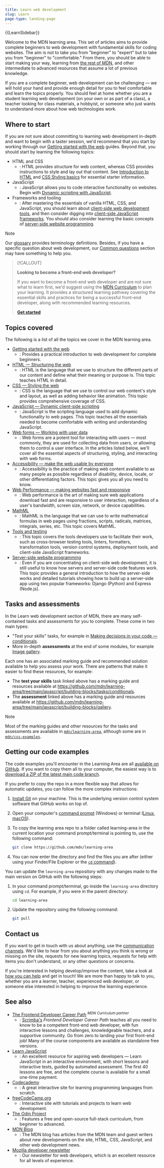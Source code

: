 ```yaml
---
title: Learn web development
slug: Learn
page-type: landing-page
---
```


{{LearnSidebar}}

Welcome to the MDN learning area. This set of articles aims to provide complete beginners to web development with fundamental skills for coding websites. The aim is not to take you from "beginner" to "expert" but to take you from "beginner" to "comfortable." From there, you should be able to start making your way, learning from [the rest of MDN](/en-US/), and other intermediate to advanced resources that assume a lot of previous knowledge.

If you are a complete beginner, web development can be challenging — we will hold your hand and provide enough detail for you to feel comfortable and learn the topics properly. You should feel at home whether you are a student learning web development (on your own or as part of a class), a teacher looking for class materials, a hobbyist, or someone who just wants to understand more about how web technologies work.

## Where to start

If you are not sure about committing to learning web development in-depth and want to begin with a taster session, we'd recommend that you start by working through our [Getting started with the web](/en-US/docs/Learn_web_development/Getting_started/Your_first_website) guides. Beyond that, you should start by learning the following topics:

- HTML and CSS
  - : HTML provides structure for web content, whereas CSS provides instructions to style and lay out that content. See [Introduction to HTML](/en-US/docs/Learn_web_development/Code/Structuring_content) and [CSS Styling basics](/en-US/docs/Learn_web_development/Core/Styling_basics) for essential starter information.
- JavaScript
  - : JavaScript allows you to code interactive functionality on websites. Begin with [Dynamic scripting with JavaScript](/en-US/docs/Learn_web_development/Core/Scripting).
- Frameworks and tooling
  - : After mastering the essentials of vanilla HTML, CSS, and JavaScript, you should learn about [client-side web development tools](/en-US/docs/Learn/Tools_and_testing/Understanding_client-side_tools), and then consider digging into [client-side JavaScript frameworks](/en-US/docs/Learn_web_development/Core/Frameworks_libraries). You should also consider learning the basic concepts of [server-side website programming](/en-US/docs/Learn/Server-side).

> [!NOTE]
> Our [glossary](/en-US/docs/Glossary) provides terminology definitions. Besides, if you have a specific question about web development, our [Common questions](/en-US/docs/Learn/Common_questions) section may have something to help you.

> [!CALLOUT]
>
> **Looking to become a front-end web developer?**
>
> If you want to become a front-end web developer and are not sure what to learn first, we'd suggest using the [MDN Curriculum](/en-US/curriculum/) to plan your learning. It provides a structured learning pathway covering the essential skills and practices for being a successful front-end developer, along with recommended learning resources.
>
> [**Get started**](/en-US/curriculum/)

## Topics covered

The following is a list of all the topics we cover in the MDN learning area.

- [Getting started with the web](/en-US/docs/Learn_web_development/Getting_started/Your_first_website)
  - : Provides a practical introduction to web development for complete beginners.
- [HTML — Structuring the web](/en-US/docs/Learn/HTML)
  - : HTML is the language that we use to structure the different parts of our content and define what their meaning or purpose is. This topic teaches HTML in detail.
- [CSS — Styling the web](/en-US/docs/Learn_web_development/Core/Styling_basics)
  - : CSS is the language that we use to control our web content's style and layout, as well as adding behavior like animation. This topic provides comprehensive coverage of CSS.
- [JavaScript — Dynamic client-side scripting](/en-US/docs/Learn_web_development/Core/Scripting)
  - : JavaScript is the scripting language used to add dynamic functionality to web pages. This topic teaches all the essentials needed to become comfortable with writing and understanding JavaScript.
- [Web forms — Working with user data](/en-US/docs/Learn/Forms)
  - : Web forms are a potent tool for interacting with users — most commonly, they are used for collecting data from users, or allowing them to control a user interface. In the articles listed below, we'll cover all the essential aspects of structuring, styling, and interacting with web forms.
- [Accessibility — make the web usable by everyone](/en-US/docs/Learn_web_development/Core/Accessibility)
  - : Accessibility is the practice of making web content available to as many people as possible regardless of disability, device, locale, or other differentiating factors. This topic gives you all you need to know.
- [Web Performance — making websites fast and responsive](/en-US/docs/Learn_web_development/Extensions/Performance)
  - : Web performance is the art of making sure web applications download fast and are responsive to user interaction, regardless of a user's bandwidth, screen size, network, or device capabilities.
- [MathML](/en-US/docs/Learn/MathML)
  - : MathML is the language that we can use to write mathematical formulas in web pages using fractions, scripts, radicals, matrices, integrals, series, etc. This topic covers MathML.
- [Tools and testing](/en-US/docs/Learn/Tools_and_testing)
  - : This topic covers the tools developers use to facilitate their work, such as cross-browser testing tools, linters, formatters, transformation tools, version control systems, deployment tools, and client-side JavaScript frameworks.
- [Server-side website programming](/en-US/docs/Learn/Server-side)
  - : Even if you are concentrating on client-side web development, it is still useful to know how servers and server-side code features work. This topic provides a general introduction to how the server-side works and detailed tutorials showing how to build up a server-side app using two popular frameworks: Django (Python) and Express (Node.js).

## Tasks and assessments

In the Learn web development section of MDN, there are many self-contained tasks and assessments for you to complete. These come in two main types:

- "Test your skills" tasks, for example in [Making decisions in your code — conditionals](/en-US/docs/Learn_web_development/Core/Scripting/Conditionals#test_your_skills!).
- More in-depth **assessments** at the end of some modules, for example [Image gallery](/en-US/docs/Learn_web_development/Core/Scripting/Image_gallery).

Each one has an associated marking guide and recommended solution available to help you assess your work.
There are patterns that make it easier to find these resources, for example:

- The **test your skills** task linked above has a marking guide and resources available at <https://github.com/mdn/learning-area/tree/main/javascript/building-blocks/tasks/conditionals>.
- The **assessment** linked above has a marking guide and resources available at <https://github.com/mdn/learning-area/tree/main/javascript/building-blocks/gallery>.

> [!NOTE]
> Most of the marking guides and other resources for the tasks and assessments are available in [`mdn/learning-area`](https://github.com/mdn/learning-area/), although some are in [`mdn/css-examples`](https://github.com/mdn/css-examples/tree/main/learn).

## Getting our code examples

The code examples you'll encounter in the Learning Area are all [available on GitHub](https://github.com/mdn/learning-area/).
If you want to copy them all to your computer, the easiest way is to [download a ZIP of the latest main code branch](https://codeload.github.com/mdn/learning-area/zip/main).

If you prefer to copy the repo in a more flexible way that allows for automatic updates, you can follow the more complex instructions:

1. [Install Git](https://git-scm.com/downloads) on your machine. This is the underlying version control system software that GitHub works on top of.
2. Open your computer's [command prompt](https://www.lifewire.com/how-to-open-command-prompt-2618089) (Windows) or terminal ([Linux](https://help.ubuntu.com/community/UsingTheTerminal), [macOS](https://blog.teamtreehouse.com/introduction-to-the-mac-os-x-command-line)).
3. To copy the learning area repo to a folder called learning-area in the current location your command prompt/terminal is pointing to, use the following command:

   ```bash
   git clone https://github.com/mdn/learning-area
   ```

4. You can now enter the directory and find the files you are after (either using your Finder/File Explorer or the [`cd` command](<https://en.wikipedia.org/wiki/Cd_(command)>)).

You can update the `learning-area` repository with any changes made to the main version on GitHub with the following steps:

1. In your command prompt/terminal, go inside the `learning-area` directory using `cd`. For example, if you were in the parent directory:

   ```bash
   cd learning-area
   ```

2. Update the repository using the following command:

   ```bash
   git pull
   ```

## Contact us

If you want to get in touch with us about anything, use the [communication channels](/en-US/docs/MDN/Community/Communication_channels). We'd like to hear from you about anything you think is wrong or missing on the site, requests for new learning topics, requests for help with items you don't understand, or any other questions or concerns.

If you're interested in helping develop/improve the content, take a look at [how you can help](/en-US/docs/MDN/Community/Contributing) and get in touch! We are more than happy to talk to you, whether you are a learner, teacher, experienced web developer, or someone else interested in helping to improve the learning experience.

## See also

- [The Frontend Developer Career Path](https://v2.scrimba.com/the-frontend-developer-career-path-c0j?via=mdn) <sup>_MDN Curriculum partner_</sup>
  - : [Scrimba's](https://scrimba.com?via=mdn) _Frontend Developer Career Path_ teaches all you need to know to be a competent front-end web developer, with fun interactive lessons and challenges, knowledgeable teachers, and a supportive community. Go from zero to landing your first front-end job! Many of the course components are available as standalone free versions.
- [Learn JavaScript](https://learnjavascript.online/)
  - : An excellent resource for aspiring web developers — Learn JavaScript in an interactive environment, with short lessons and interactive tests, guided by automated assessment. The first 40 lessons are free, and the complete course is available for a small one-time payment.
- [Codecademy](https://www.codecademy.com/)
  - : A great interactive site for learning programming languages from scratch.
- [freeCodeCamp.org](https://www.freecodecamp.org/)
  - : Interactive site with tutorials and projects to learn web development.
- [The Odin Project](https://www.theodinproject.com/)
  - : Features a free and open-source full-stack curriculum, from beginner to advanced.
- [MDN Blog](/en-US/blog/)
  - : The MDN blog has articles from the MDN team and guest writers about new developments on the site, HTML, CSS, JavaScript, and other web development news.
- [Mozilla developer newsletter](https://www.mozilla.org/en-US/newsletter/developer/)
  - : Our newsletter for web developers, which is an excellent resource for all levels of experience.
